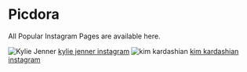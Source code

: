# Picdora
All Popular Instagram Pages are available here.

<img src="https://scontent.cdninstagram.com/t51.2885-19/s320x320/13557250_154864531590272_284712816_a.jpg" alt="Kylie Jenner">
<a href="https://www.picdora.com/instagram/kyliejenner">kylie jenner instagram</a>

<img src="https://scontent.cdninstagram.com/t51.2885-19/s320x320/13108741_2006822342876893_1052882414_a.jpg" alt="kim kardashian">
<a href="https://www.picdora.com/instagram/kimkardashian">kim kardashian instagram</a







